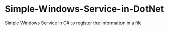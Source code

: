 # Simple-Windows-Service-in-DotNet
Simple Windows Service in C# to register the information in a file
